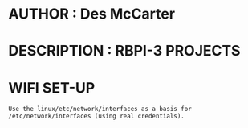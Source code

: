 # AUTHOR	: Des McCarter
# DESCRIPTION	: RBPI-3 PROJECTS

# WIFI SET-UP

	Use the linux/etc/network/interfaces as a basis for /etc/network/interfaces (using real credentials).


